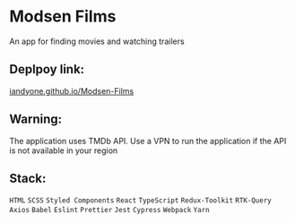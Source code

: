 # Modsen Films

An app for finding movies and watching trailers

## Deplpoy link:

[iandyone.github.io/Modsen-Films](https://iandyone.github.io/Modsen-Films/)

## Warning:

The application uses TMDb API. Use a VPN to run the application if the API is not available in your region

## Stack:

`HTML` `SCSS` `Styled Components` `React` `TypeScript` `Redux-Toolkit` `RTK-Query` `Axios` `Babel` `Eslint` `Prettier` `Jest` `Cypress` `Webpack` `Yarn`
